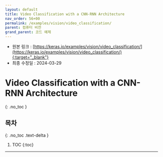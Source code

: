 ```yaml
---
layout: default
title: Video Classification with a CNN-RNN Architecture
nav_order: 56+00
permalink: /examples/vision/video_classification/
parent: 컴퓨터 비전
grand_parent: 코드 예제
---
```


* 원본 링크 : [https://keras.io/examples/vision/video_classification/](https://keras.io/examples/vision/video_classification/){:target="_blank"}
* 최종 수정일 : 2024-03-29

# Video Classification with a CNN-RNN Architecture
{: .no_toc }

## 목차
{: .no_toc .text-delta }

1. TOC
{:toc}

---
